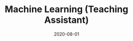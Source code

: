 ---
title: "Machine Learning (Teaching Assistant)"
collection: teaching
type: "Undergraduate Course"
permalink: /teaching/2020-fall-teaching-1
venue: "Tulane University, Computer Science"
date: 2020-08-01
location: "New Orleans, USA"
---